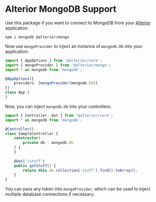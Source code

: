 # Alterior MongoDB Support

Use this package if you want to connect to MongoDB from your [Alterior](https://github.com/alterior-mvc/alterior-core) application.

```
npm i mongodb @alterior/mongo
```

Now use `mongoProvider` to inject an instance of `mongodb.Db` into your application:

```typescript
import { AppOptions } from '@alterior/core';
import { mongoProvider } from '@alterior/mongo';
import * as mongodb from 'mongodb';

@AppOptions({
    providers: [mongoProvider(mongodb.Db)]
})
class App { 
}
```

Now, you can inject `mongodb.Db` into your controllers:

```typescript
import { Controller, Get } from '@alterior/core';
import * as mongodb from 'mongodb';

@Controller()
class SampleController {
    constructor(
        private db : mongodb.Db
    ) {
    }
    
    @Get('/stuff')
    public getStuff() {
        return this.db.collection('stuff').find().toArray();
    }
}
```

You can pass any token into `mongoProvider`, which can be used to inject multiple database connections if necessary.